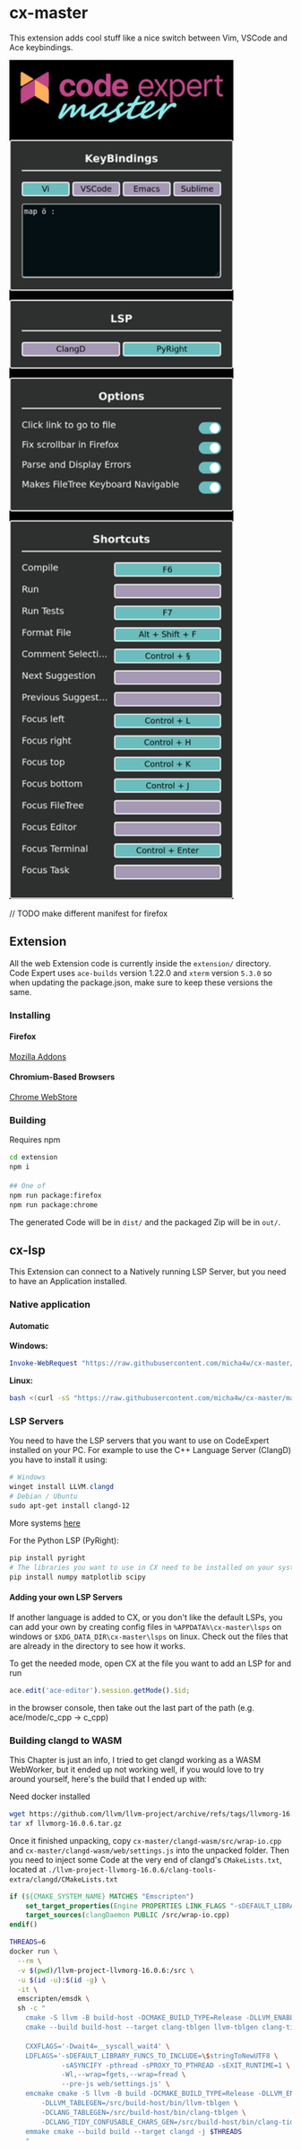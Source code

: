 # cx-master
This extension adds cool stuff like a nice switch between Vim, VSCode and Ace keybindings.

<img alt='settings' src='res/settings.png' width='400'>

// TODO make different manifest for firefox

## Extension
All the web Extension code is currently inside the `extension/` directory.
Code Expert uses `ace-builds` version 1.22.0 and `xterm` version `5.3.0` so when updating the package.json, make sure to keep these versions the same.

### Installing
#### Firefox
[Mozilla Addons](https://addons.mozilla.org/en-US/firefox/addon/code-expert-master/)

#### Chromium-Based Browsers
[Chrome WebStore](https://chromewebstore.google.com/detail/code-expert-master/fdmghidnemaceleocaolmgdkpegkhlcf)

### Building
Requires npm
```sh
cd extension
npm i

## One of
npm run package:firefox
npm run package:chrome
```
The generated Code will be in `dist/` and the packaged Zip will be in `out/`.


## cx-lsp
This Extension can connect to a Natively running LSP Server, but you need to have an Application installed.

### Native application
#### Automatic
**Windows:**
```ps1
Invoke-WebRequest "https://raw.githubusercontent.com/micha4w/cx-master/main/install.ps1" | Invoke-Expression
```

**Linux:**
```sh
bash <(curl -sS "https://raw.githubusercontent.com/micha4w/cx-master/main/install.sh")
```

### LSP Servers
You need to have the LSP servers that you want to use on CodeExpert installed on your PC.
For example to use the C++ Language Server (ClangD) you have to install it using:
```ps1
# Windows
winget install LLVM.clangd
# Debian / Ubuntu
sudo apt-get install clangd-12
```
More systems [here](https://clangd.llvm.org/installation.html)

For the Python LSP (PyRight):
```ps1
pip install pyright
# The libraries you want to use in CX need to be installed on your system
pip install numpy matplotlib scipy
```

#### Adding your own LSP Servers
If another language is added to CX, or you don't like the default LSPs, you can add your own by creating config files in `%APPDATA%\cx-master\lsps` on windows or `$XDG_DATA_DIR\cx-master\lsps` on linux. Check out the files that are already in the directory to see how it works.

To get the needed mode, open CX at the file you want to add an LSP for and run
```js
ace.edit('ace-editor').session.getMode().$id;
```
in the browser console, then take out the last part of the path (e.g. ace/mode/c_cpp -> c_cpp)




### Building clangd to WASM
This Chapter is just an info, I tried to get clangd working as a WASM WebWorker, but it ended up not working well, if you would love to try around yourself, here's the build that I ended up with:

Need docker installed
```sh
wget https://github.com/llvm/llvm-project/archive/refs/tags/llvmorg-16.0.6.tar.gz
tar xf llvmorg-16.0.6.tar.gz
```
Once it finished unpacking, copy `cx-master/clangd-wasm/src/wrap-io.cpp` and `cx-master/clangd-wasm/web/settings.js` into the unpacked folder.
Then you need to inject some Code at the very end of clangd's `CMakeLists.txt`, located at `./llvm-project-llvmorg-16.0.6/clang-tools-extra/clangd/CMakeLists.txt`
```cmake
if (${CMAKE_SYSTEM_NAME} MATCHES "Emscripten")
    set_target_properties(Engine PROPERTIES LINK_FLAGS "-sDEFAULT_LIBRARY_FUNCS_TO_INCLUDE='$stringToNewUTF8' -sASYNCIFY -pthread -sPROXY_TO_PTHREAD -sEXIT_RUNTIME=1 -Wl,--wrap=fgets,--wrap=fread --pre-js=/src/settings.js")
    target_sources(clangDaemon PUBLIC /src/wrap-io.cpp)
endif()
``` 


```sh
THREADS=6
docker run \
  --rm \
  -v $(pwd)/llvm-project-llvmorg-16.0.6:/src \
  -u $(id -u):$(id -g) \
  -it \
  emscripten/emsdk \
  sh -c "
    cmake -S llvm -B build-host -DCMAKE_BUILD_TYPE=Release -DLLVM_ENABLE_PROJECTS='clang;clang-tools-extra' -Wno-dev
    cmake --build build-host --target clang-tblgen llvm-tblgen clang-tidy-confusable-chars-gen -j $THREADS

    CXXFLAGS='-Dwait4=__syscall_wait4' \
    LDFLAGS='-sDEFAULT_LIBRARY_FUNCS_TO_INCLUDE=\$stringToNewUTF8 \
             -sASYNCIFY -pthread -sPROXY_TO_PTHREAD -sEXIT_RUNTIME=1 \
             -Wl,--wrap=fgets,--wrap=fread \
             --pre-js web/settings.js' \
    emcmake cmake -S llvm -B build -DCMAKE_BUILD_TYPE=Release -DLLVM_ENABLE_PROJECTS='clang;clang-tools-extra' -Wno-dev \
        -DLLVM_TABLEGEN=/src/build-host/bin/llvm-tblgen \
        -DCLANG_TABLEGEN=/src/build-host/bin/clang-tblgen \
        -DCLANG_TIDY_CONFUSABLE_CHARS_GEN=/src/build-host/bin/clang-tidy-confusable-chars-gen
    emmake cmake --build build --target clangd -j $THREADS
    "
```
